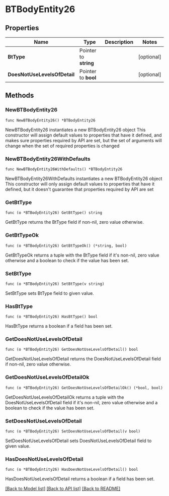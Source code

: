 # BTBodyEntity26

## Properties

Name | Type | Description | Notes
------------ | ------------- | ------------- | -------------
**BtType** | Pointer to **string** |  | [optional] 
**DoesNotUseLevelsOfDetail** | Pointer to **bool** |  | [optional] 

## Methods

### NewBTBodyEntity26

`func NewBTBodyEntity26() *BTBodyEntity26`

NewBTBodyEntity26 instantiates a new BTBodyEntity26 object
This constructor will assign default values to properties that have it defined,
and makes sure properties required by API are set, but the set of arguments
will change when the set of required properties is changed

### NewBTBodyEntity26WithDefaults

`func NewBTBodyEntity26WithDefaults() *BTBodyEntity26`

NewBTBodyEntity26WithDefaults instantiates a new BTBodyEntity26 object
This constructor will only assign default values to properties that have it defined,
but it doesn't guarantee that properties required by API are set

### GetBtType

`func (o *BTBodyEntity26) GetBtType() string`

GetBtType returns the BtType field if non-nil, zero value otherwise.

### GetBtTypeOk

`func (o *BTBodyEntity26) GetBtTypeOk() (*string, bool)`

GetBtTypeOk returns a tuple with the BtType field if it's non-nil, zero value otherwise
and a boolean to check if the value has been set.

### SetBtType

`func (o *BTBodyEntity26) SetBtType(v string)`

SetBtType sets BtType field to given value.

### HasBtType

`func (o *BTBodyEntity26) HasBtType() bool`

HasBtType returns a boolean if a field has been set.

### GetDoesNotUseLevelsOfDetail

`func (o *BTBodyEntity26) GetDoesNotUseLevelsOfDetail() bool`

GetDoesNotUseLevelsOfDetail returns the DoesNotUseLevelsOfDetail field if non-nil, zero value otherwise.

### GetDoesNotUseLevelsOfDetailOk

`func (o *BTBodyEntity26) GetDoesNotUseLevelsOfDetailOk() (*bool, bool)`

GetDoesNotUseLevelsOfDetailOk returns a tuple with the DoesNotUseLevelsOfDetail field if it's non-nil, zero value otherwise
and a boolean to check if the value has been set.

### SetDoesNotUseLevelsOfDetail

`func (o *BTBodyEntity26) SetDoesNotUseLevelsOfDetail(v bool)`

SetDoesNotUseLevelsOfDetail sets DoesNotUseLevelsOfDetail field to given value.

### HasDoesNotUseLevelsOfDetail

`func (o *BTBodyEntity26) HasDoesNotUseLevelsOfDetail() bool`

HasDoesNotUseLevelsOfDetail returns a boolean if a field has been set.


[[Back to Model list]](../README.md#documentation-for-models) [[Back to API list]](../README.md#documentation-for-api-endpoints) [[Back to README]](../README.md)


